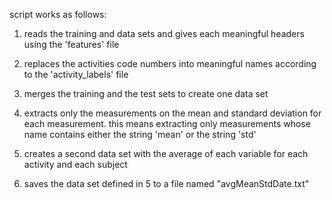 script works as follows:

1. reads the training and data sets and gives each meaningful headers using the 'features' file

2. replaces the activities code numbers into meaningful names according to the 'activity_labels' file

3. merges the training and the test sets to create one data set

4. extracts only the measurements on the mean and standard deviation for each measurement.
this means extracting only measurements whose name contains either the string 'mean' or the string 'std'

5. creates a second data set with the average of each variable for each activity and each subject

6. saves the data set defined in 5 to a file named "avgMeanStdDate.txt"
